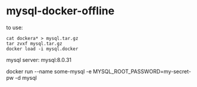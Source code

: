 # mysql-docker-offline

to use: 


```
cat dockera* > mysql.tar.gz
tar zvxf mysql.tar.gz
docker load -i mysql.docker
```

mysql server: mysql:8.0.31

docker run --name some-mysql -e MYSQL_ROOT_PASSWORD=my-secret-pw -d mysql
